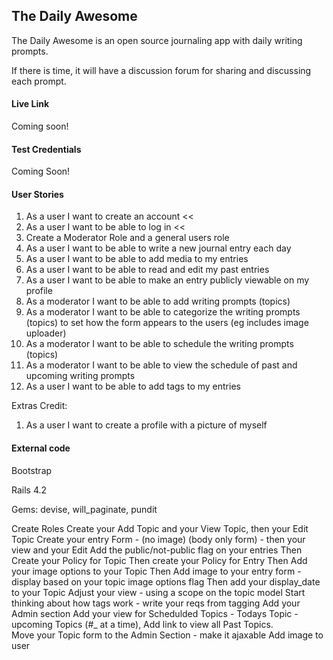 ## The Daily Awesome

The Daily Awesome is an open source journaling app with daily writing prompts. 

If there is time, it will have a discussion forum for sharing and discussing each prompt.

#### Live Link

Coming soon!

#### Test Credentials

Coming Soon!

#### User Stories
1. As a user I want to create an account <<
2. As a user I want to be able to log in <<
3.  Create a Moderator Role and a general users role
4. As a user I want to be able to write a new journal entry each day
5. As a user I want to be able to add media to my entries
6. As a user I want to be able to read and edit my past entries
7. As a user I want to be able to make an entry publicly viewable on my profile
8. As a moderator I want to be able to add writing prompts (topics)
9. As a moderator I want to be able to categorize the writing prompts (topics) to set how the form appears to the users (eg includes image uploader)
10. As a moderator I want to be able to schedule the writing prompts (topics)
11. As a moderator I want to be able to view the schedule of past and upcoming writing prompts
12. As a user I want to be able to add tags to my entries

Extras Credit:
1. As a user I want to create a profile with a picture of myself 

#### External code
Bootstrap

Rails 4.2

Gems: devise, will_paginate, pundit


Create Roles 
Create your Add Topic and your View Topic, then your Edit Topic
Create your entry Form - (no image) (body only form) - then your view and your Edit
Add the public/not-public flag on your entries
Then Create your Policy for Topic
Then create your Policy for Entry
Then Add your image options to your Topic 
Then Add image to your entry form - display based on your topic image options flag
Then add your display_date to your Topic 
Adjust your view - using a scope on the topic model
Start thinking about how tags work - write your reqs from tagging
Add your Admin section
Add your view for Schedulded Topics  -  Todays Topic - upcoming Topics (#_ at a time), Add link to view all Past Topics.  
Move your Topic form to the Admin Section - make it ajaxable
Add image to user

